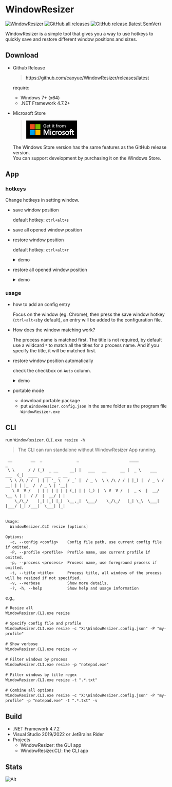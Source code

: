 # WindowResizer

[![WindowResizer](https://github.com/caoyue/WindowResizer/actions/workflows/WindowsResizer.yml/badge.svg)](https://github.com/caoyue/WindowResizer/actions) [![GitHub all releases](https://img.shields.io/github/downloads/caoyue/WindowResizer/total)](https://github.com/caoyue/WindowResizer/releases)  [![GitHub release (latest SemVer)](https://img.shields.io/github/v/release/caoyue/WindowResizer?sort=semver)](https://github.com/caoyue/WindowResizer/releases/latest)

WindowResizer is a simple tool that gives you a way to use hotkeys to quickly save and restore different window positions and sizes.

## Download
- Github Release
    > <https://github.com/caoyue/WindowResizer/releases/latest>

    require:
    -   Windows 7+ (x64)
    -   .NET Framework 4.7.2+

- Microsoft Store
    > [<img src="https://raw.githubusercontent.com/caoyue/WindowResizer/package/.github/assets/microsoft-store-badge.png" width="160" title="Get WindowResizer from Microsoft Store" alt="Get WindowResizer from Microsoft Store">](https://www.microsoft.com/store/apps/9NZ07CQ6WZMB)
    
    The Windows Store version has the same features as the GitHub release version.  
    You can support development by purchasing it on the Windows Store.

## App
### hotkeys

Change hotkeys in setting window.

-   save window position

    default hotkey: `ctrl+alt+s`

-   save all opened window position

-   restore window position

    default hotkey: `ctrl+alt+r`

    <details>
        <summary>demo</summary>
        <img src="https://i.imgur.com/5TJdL44.gif" title="restore" loading="lazy" />
    </details>


-   restore all opened window position
    <details>
        <summary>demo</summary>
        <img src="https://i.imgur.com/3558lKS.gif" title="restore all" loading="lazy" />
    </details>
    

### usage

-   how to add an config entry

    Focus on the window (eg. Chrome), then press the save window hotkey (`ctrl+alt+s`by default), an entry will be added to the configuration file.

-   How does the window matching work?

    The process name is matched first.
    The title is not required, by default use a wildcard `*` to match all the titles for a process name.
    And if you specify the title, it will be matched first.

-   restore window position automatically

    check the checkbox on `Auto` column.
    <details>
        <summary>demo</summary>
        <img src="https://i.imgur.com/LeNyJQu.gif" title="auto restore" loading="lazy" />
    </details>
-   portable mode
    - download portable package
    - put `WindowResizer.config.json` in the same folder as the program file `WindowResizer.exe`

## CLI
run ```WindowResizer.CLI.exe resize -h```   
> The CLI can run standalone without WindowResizer App running.

```
 __        __  _               _                      ____                 _
 \ \      / / (_)  _ __     __| |   ___   __      __ |  _ \    ___   ___  (_)  ____   ___   _ __
  \ \ /\ / /  | | | '_ \   / _` |  / _ \  \ \ /\ / / | |_) |  / _ \ / __| | | |_  /  / _ \ | '__|
   \ V  V /   | | | | | | | (_| | | (_) |  \ V  V /  |  _ <  |  __/ \__ \ | |  / /  |  __/ | |
    \_/\_/    |_| |_| |_|  \__,_|  \___/    \_/\_/   |_| \_\  \___| |___/ |_| /___|  \___| |_|


Usage:
  WindowResizer.CLI resize [options]

Options:
  -c, --config <config>    Config file path, use current config file if omitted.
  -P, --profile <profile>  Profile name, use current profile if omitted.
  -p, --process <process>  Process name, use foreground process if omitted.
  -t, --title <title>      Process title, all windows of the process will be resized if not specified.
  -v, --verbose            Show more details.
  -?, -h, --help           Show help and usage information
```

e.g.,
 
```shell
# Resize all
WindowResizer.CLI.exe resize

# Specify config file and profile
WindowResizer.CLI.exe resize -c "X:\WindowResizer.config.json" -P "my-profile"

# Show verbose
WindowResizer.CLI.exe resize -v

# Filter windows by process
WindowResizer.CLI.exe resize -p "notepad.exe"

# Filter windows by title regex
WindowResizer.CLI.exe resize -t ".*.txt" 

# Combine all options
WindowResizer.CLI.exe resize -c "X:\WindowResizer.config.json" -P "my-profile" -p "notepad.exe" -t ".*.txt" -v
```


## Build
- .NET Framework 4.7.2
- Visual Studio 2019/2022 or JetBrains Rider
- Projects
  - WindowResizer: the GUI app
  - WindowResizer.CLI: the CLI app

## Stats
![Alt](https://repobeats.axiom.co/api/embed/75ddcde135edf6e28a84cbe8c5fbe2b029f73c8e.svg "Repobeats analytics image")
